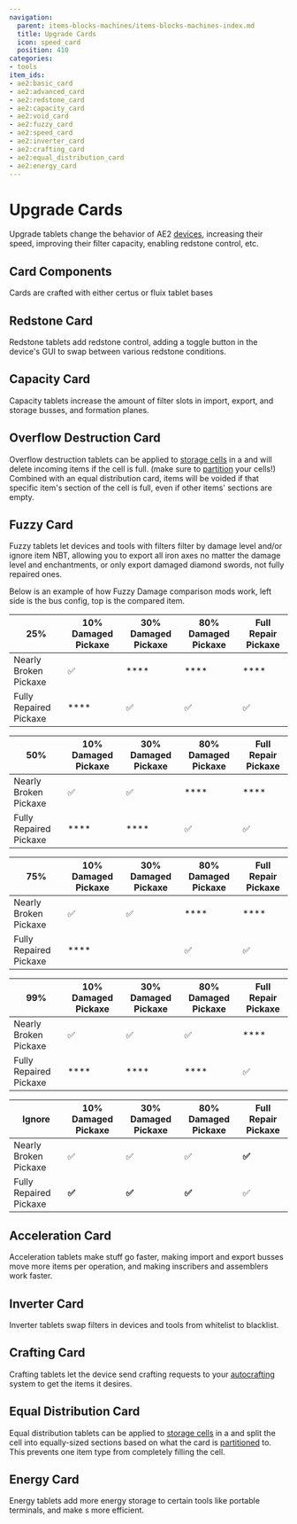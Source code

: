 ```yaml
---
navigation:
  parent: items-blocks-machines/items-blocks-machines-index.md
  title: Upgrade Cards
  icon: speed_card
  position: 410
categories:
- tools
item_ids:
- ae2:basic_card
- ae2:advanced_card
- ae2:redstone_card
- ae2:capacity_card
- ae2:void_card
- ae2:fuzzy_card
- ae2:speed_card
- ae2:inverter_card
- ae2:crafting_card
- ae2:equal_distribution_card
- ae2:energy_card
---
```


# Upgrade Cards

<Row>
  <ItemImage id="redstone_card" scale="2" />

  <ItemImage id="capacity_card" scale="2" />

  <ItemImage id="void_card" scale="2" />

  <ItemImage id="fuzzy_card" scale="2" />

  <ItemImage id="speed_card" scale="2" />

  <ItemImage id="inverter_card" scale="2" />

  <ItemImage id="crafting_card" scale="2" />

  <ItemImage id="equal_distribution_card" scale="2" />

  <ItemImage id="energy_card" scale="2" />
</Row>

Upgrade tablets change the behavior of AE2 [devices](../ae2-mechanics/devices.md), increasing their speed, improving their
filter capacity, enabling redstone control, etc.

## Card Components

<Row>
  <ItemImage id="basic_card" scale="2" />

  <ItemImage id="advanced_card" scale="2" />
</Row>

Cards are crafted with either certus or fluix tablet bases

<Row>
  <RecipeFor id="basic_card" />

  <RecipeFor id="advanced_card" />
</Row>

## Redstone Card

<ItemImage id="redstone_card" scale="2" />

Redstone tablets add redstone control, adding a toggle button in the device's GUI to swap between various redstone conditions.

<RecipeFor id="redstone_card" />

## Capacity Card

<ItemImage id="capacity_card" scale="2" />

Capacity tablets increase the amount of filter slots in import, export, and storage busses, and formation planes.

<RecipeFor id="capacity_card" />

## Overflow Destruction Card

<ItemImage id="void_card" scale="2" />

Overflow destruction tablets can be applied to [storage cells](storage_cells.md) in a <ItemLink id="cell_workbench" />
and will delete incoming items if the cell is full. (make sure to [partition](cell_workbench.md) your cells!) Combined with an equal distribution card,
items will be voided if that specific item's section of the cell is full, even if other items' sections are empty.

<RecipeFor id="void_card" />

## Fuzzy Card

<ItemImage id="fuzzy_card" scale="2" />

Fuzzy tablets let devices and tools with filters filter by damage level and/or ignore item NBT, allowing you to export
all iron axes no matter the damage level and enchantments, or only export damaged diamond swords, not fully repaired ones.

Below is an example of how Fuzzy Damage comparison mods work, left side is the
bus config, top is the compared item.

| 25%                    | 10% Damaged Pickaxe | 30% Damaged Pickaxe | 80% Damaged Pickaxe | Full Repair Pickaxe |
| ---------------------- | ------------------- | ------------------- | ------------------- | ------------------- |
| Nearly Broken Pickaxe  | ✅                   | \*\*\*\*            | \*\*\*\*            | \*\*\*\*            |
| Fully Repaired Pickaxe | \*\*\*\*            | ✅                   | ✅                   | ✅                   |

| 50%                    | 10% Damaged Pickaxe | 30% Damaged Pickaxe | 80% Damaged Pickaxe | Full Repair Pickaxe |
| ---------------------- | ------------------- | ------------------- | ------------------- | ------------------- |
| Nearly Broken Pickaxe  | ✅                   | ✅                   | \*\*\*\*            | \*\*\*\*            |
| Fully Repaired Pickaxe | \*\*\*\*            | \*\*\*\*            | ✅                   | ✅                   |

| 75%                    | 10% Damaged Pickaxe | 30% Damaged Pickaxe | 80% Damaged Pickaxe | Full Repair Pickaxe |
| ---------------------- | ------------------- | ------------------- | ------------------- | ------------------- |
| Nearly Broken Pickaxe  | ✅                   | ✅                   | \*\*\*\*            | \*\*\*\*            |
| Fully Repaired Pickaxe | \*\*\*\*            |                     | ✅                   | ✅                   |

| 99%                    | 10% Damaged Pickaxe | 30% Damaged Pickaxe | 80% Damaged Pickaxe | Full Repair Pickaxe |
| ---------------------- | ------------------- | ------------------- | ------------------- | ------------------- |
| Nearly Broken Pickaxe  | ✅                   | ✅                   | ✅                   | \*\*\*\*            |
| Fully Repaired Pickaxe | \*\*\*\*            | \*\*\*\*            | \*\*\*\*            | ✅                   |

| Ignore                 | 10% Damaged Pickaxe | 30% Damaged Pickaxe | 80% Damaged Pickaxe | Full Repair Pickaxe |
| ---------------------- | ------------------- | ------------------- | ------------------- | ------------------- |
| Nearly Broken Pickaxe  | ✅                   | ✅                   | ✅                   | **✅**               |
| Fully Repaired Pickaxe | **✅**               | **✅**               | **✅**               | ✅                   |

<RecipeFor id="fuzzy_card" />

## Acceleration Card

<ItemImage id="speed_card" scale="2" />

Acceleration tablets make stuff go faster, making import and export busses move more items per operation, and making inscribers
and assemblers work faster.

<RecipeFor id="speed_card" />

## Inverter Card

<ItemImage id="inverter_card" scale="2" />

Inverter tablets swap filters in devices and tools from whitelist to blacklist.

<RecipeFor id="inverter_card" />

## Crafting Card

<ItemImage id="crafting_card" scale="2" />

Crafting tablets let the device send crafting requests to your [autocrafting](../ae2-mechanics/autocrafting.md)
system to get the items it desires.

<RecipeFor id="crafting_card" />

## Equal Distribution Card

<ItemImage id="equal_distribution_card" scale="2" />

Equal distribution tablets can be applied to [storage cells](storage_cells.md) in a <ItemLink id="cell_workbench" /> and
split the cell into equally-sized sections based on what the card is [partitioned](cell_workbench.md) to. This prevents one item type from completely
filling the cell.

<RecipeFor id="equal_distribution_card" />

## Energy Card

<ItemImage id="energy_card" scale="2" />

Energy tablets add more energy storage to certain tools like portable terminals, and make <ItemLink id="vibration_chamber" />s
more efficient.

<RecipeFor id="energy_card" />
